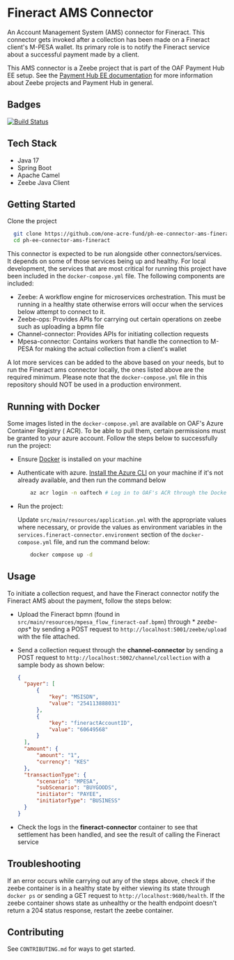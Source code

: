 # Fineract AMS Connector

An Account Management System (AMS) connector for Fineract. This connector gets invoked after a
collection
has been made on a Fineract client's M-PESA wallet. Its primary role is to notify the Fineract service
about a successful
payment made by a client.

This AMS connector is a Zeebe project that is part of the OAF Payment Hub EE setup. See
the [Payment Hub EE documentation](https://mifos.gitbook.io/docs/payment-hub-ee/overview)
for more information about Zeebe projects and Payment Hub in general.

## Badges

[![Build Status](https://dev.azure.com/OAFDev/prd-pipelines/_apis/build/status/one-acre-fund.ph-ee-connector-ams-fineract?branchName=main)](https://dev.azure.com/OAFDev/prd-pipelines/_build/latest?definitionId=171&branchName=main)

## Tech Stack

- Java 17
- Spring Boot
- Apache Camel
- Zeebe Java Client

## Getting Started

Clone the project

  ```bash
    git clone https://github.com/one-acre-fund/ph-ee-connector-ams-fineract.git
    cd ph-ee-connector-ams-fineract
  ```

This connector is expected to be run alongside other connectors/services. It depends on some of
those services being up
and healthy. For local development, the services that are most critical for running this project
have been included in
the `docker-compose.yml` file. The following components are included:

- Zeebe: A workflow engine for microservices orchestration. This must be running in a healthy state
  otherwise errors
  will occur when the services below attempt to connect to it.
- Zeebe-ops: Provides APIs for carrying out certain operations on zeebe such as uploading a bpmn
  file
- Channel-connector: Provides APIs for initiating collection requests
- Mpesa-connector: Contains workers that handle the connection to M-PESA for making the actual
  collection from a
  client's wallet

A lot more services can be added to the above based on your needs, but to run the Fineract ams
connector locally,
the ones listed above are the required minimum.
Please note that the `docker-compose.yml` file in this repository should NOT be used in a production
environment.

## Running with Docker

Some images listed in the `docker-compose.yml` are available on OAF's Azure Container Registry (
ACR). To be able to pull
them, certain permissions must be granted to your azure account. Follow the steps below to
successfully run the project:

- Ensure [Docker](https://docs.docker.com/get-docker/) is installed on your machine

- Authenticate with
  azure. [Install the Azure CLI](https://learn.microsoft.com/en-us/cli/azure/install-azure-cli)
  on your machine if it's not already available, and then run the command below

  ```bash
      az acr login -n oaftech # Log in to OAF's ACR through the Docker CLI.
   ```

- Run the project:

  Update `src/main/resources/application.yml` with the appropriate values where necessary, or
  provide the
  values as environment variables in the `services.fineract-connector.environment` section of
  the `docker-compose.yml`
  file, and run the command below:

  ```bash
      docker compose up -d
   ```

## Usage

To initiate a collection request, and have the Fineract connector notify the Fineract AMS about the
payment, follow the
steps below:

- Upload the Fineract bpmn (found in `src/main/resources/mpesa_flow_fineract-oaf.bpmn`) through *
  *zeebe-ops** by sending a
  POST
  request to `http://localhost:5001/zeebe/upload` with the file attached.

- Send a collection request through the **channel-connector** by sending a POST request
  to `http://localhost:5002/channel/collection`
  with a sample body as shown below:
  ```json
  {
    "payer": [
        {
            "key": "MSISDN",
            "value": "254113888031"
        },
        {
            "key": "fineractAccountID",
            "value": "60649568"
        }
    ],
    "amount": {
        "amount": "1",
        "currency": "KES"
    },
    "transactionType": {
        "scenario": "MPESA",
        "subScenario": "BUYGOODS",
        "initiator": "PAYEE",
        "initiatorType": "BUSINESS"
    }
  }
  ```
- Check the logs in the **fineract-connector** container to see that settlement has been handled, and
  see the result of
  calling the Fineract service

## Troubleshooting

If an error occurs while carrying out any of the steps above, check if the zeebe container is in a
healthy state by
either viewing its state through `docker ps` or sending a GET request
to `http://localhost:9600/health`.
If the zeebe container shows state as unhealthy or the health endpoint doesn't return a 204 status
response, restart the
zeebe container.

## Contributing

See `CONTRIBUTING.md` for ways to get started.